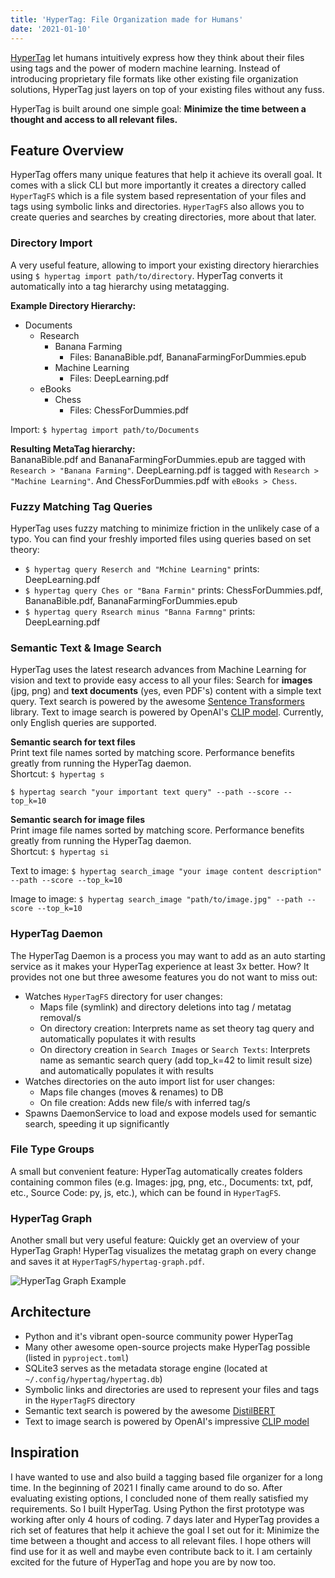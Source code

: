 ```yaml
---
title: 'HyperTag: File Organization made for Humans'
date: '2021-01-10'
---
```

<a href="https://github.com/SeanPedersen/HyperTag" rel="noreferrer noopener" target="_blank">HyperTag</a> let humans intuitively express how they think about their files using tags and the power of modern machine learning. Instead of introducing proprietary file formats like other existing file organization solutions, HyperTag just layers on top of your existing files without any fuss.

HyperTag is built around one simple goal: **Minimize the time between a thought and access to all relevant files.**

## Feature Overview
HyperTag offers many unique features that help it achieve its overall goal. It comes with a slick CLI but more importantly it creates a directory called ```HyperTagFS``` which is a file system based representation of your files and tags using symbolic links and directories. ```HyperTagFS``` also allows you to create queries and searches by creating directories, more about that later.

### Directory Import
A very useful feature, allowing to import your existing directory hierarchies using ```$ hypertag import path/to/directory```. HyperTag converts it automatically into a tag hierarchy using metatagging.

**Example Directory Hierarchy:**

- Documents
  - Research
    - Banana Farming
        - Files: BananaBible.pdf, BananaFarmingForDummies.epub
    - Machine Learning
        - Files: DeepLearning.pdf
  - eBooks
    - Chess
        - Files: ChessForDummies.pdf

Import: ```$ hypertag import path/to/Documents```

**Resulting MetaTag hierarchy:**<br>
BananaBible.pdf and BananaFarmingForDummies.epub are tagged with ```Research > "Banana Farming"```. DeepLearning.pdf is tagged with ```Research > "Machine Learning"```. And ChessForDummies.pdf with ```eBooks > Chess```.

### Fuzzy Matching Tag Queries
HyperTag uses fuzzy matching to minimize friction in the unlikely case of a typo. You can find your freshly imported files using queries based on set theory:
- ```$ hypertag query Reserch and "Mchine Learning"``` prints: DeepLearning.pdf
- ```$ hypertag query Ches or "Bana Farmin"``` prints: ChessForDummies.pdf, BananaBible.pdf, BananaFarmingForDummies.epub
- ```$ hypertag query Rsearch minus "Banna Farmng"``` prints: DeepLearning.pdf

### Semantic Text & Image Search
HyperTag uses the latest research advances from Machine Learning for vision and text to provide easy access to all your files: Search for **images** (jpg, png) and **text documents** (yes, even PDF's) content with a simple text query. Text search is powered by the awesome [Sentence Transformers](https://github.com/UKPLab/sentence-transformers) library. Text to image search is powered by OpenAI's [CLIP model](https://openai.com/blog/clip/). Currently, only English queries are supported.

**Semantic search for text files**<br>
Print text file names sorted by matching score.
Performance benefits greatly from running the HyperTag daemon.
<br>Shortcut: `$ hypertag s`

```$ hypertag search "your important text query" --path --score --top_k=10```

**Semantic search for image files**<br>
Print image file names sorted by matching score.
Performance benefits greatly from running the HyperTag daemon.
<br>Shortcut: `$ hypertag si`

Text to image:
```$ hypertag search_image "your image content description" --path --score --top_k=10```

Image to image:
```$ hypertag search_image "path/to/image.jpg" --path --score --top_k=10```

### HyperTag Daemon
The HyperTag Daemon is a process you may want to add as an auto starting service as it makes your HyperTag experience at least 3x better. How? It provides not one but three awesome features you do not want to miss out:
- Watches `HyperTagFS` directory for user changes:
  - Maps file (symlink) and directory deletions into tag / metatag removal/s
  - On directory creation: Interprets name as set theory tag query and automatically populates it with results
  - On directory creation in `Search Images` or `Search Texts`: Interprets name as semantic search query (add top_k=42 to limit result size) and automatically populates it with results
- Watches directories on the auto import list for user changes:
  - Maps file changes (moves & renames) to DB
  - On file creation: Adds new file/s with inferred tag/s
- Spawns DaemonService to load and expose models used for semantic search, speeding it up significantly

### File Type Groups
A small but convenient feature: HyperTag automatically creates folders containing common files (e.g. Images: jpg, png, etc., Documents: txt, pdf, etc., Source Code: py, js, etc.), which can be found in ```HyperTagFS```.

### HyperTag Graph
Another small but very useful feature: Quickly get an overview of your HyperTag Graph! HyperTag visualizes the metatag graph on every change and saves it at `HyperTagFS/hypertag-graph.pdf`.

![HyperTag Graph Example](https://raw.githubusercontent.com/SeanPedersen/HyperTag/master/images/hypertag-graph.jpg)

## Architecture
- Python and it's vibrant open-source community power HyperTag
- Many other awesome open-source projects make HyperTag possible (listed in `pyproject.toml`)
- SQLite3 serves as the metadata storage engine (located at `~/.config/hypertag/hypertag.db`)
- Symbolic links and directories are used to represent your files and tags in the `HyperTagFS` directory
- Semantic text search is powered by the awesome [DistilBERT](https://arxiv.org/abs/1910.01108)
- Text to image search is powered by OpenAI's impressive [CLIP model](https://openai.com/blog/clip/)

## Inspiration

I have wanted to use and also build a tagging based file organizer for a long time. In the beginning of 2021 I finally came around to do so. After evaluating existing options, I concluded none of them really satisfied my requirements. So I built HyperTag. Using Python the first prototype was working after only 4 hours of coding. 7 days later and HyperTag provides a rich set of features that help it achieve the goal I set out for it: Minimize the time between a thought and access to all relevant files. I hope others will find use for it as well and maybe even contribute back to it. I am certainly excited for the future of HyperTag and hope you are by now too.
